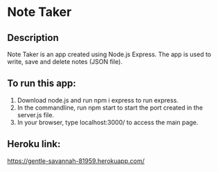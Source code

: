 # Note Taker

## Description
Note Taker is an app created using Node.js Express. The app is used to write, save and delete notes (JSON file).

## To run this app:
1. Download node.js and run npm i express to run express.  
2. In the commandline, run npm start to start the port created in the server.js file.  
3. In your browser, type localhost:3000/ to access the main page.

## Heroku link:
https://gentle-savannah-81959.herokuapp.com/ 







